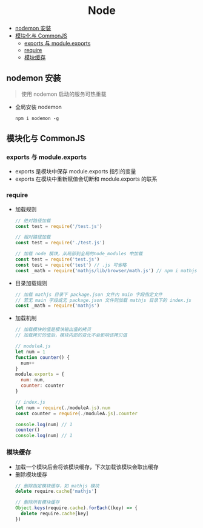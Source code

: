 <h1 align="center">Node</h1>

- [nodemon 安装](#nodemon-安装)
- [模块化与 CommonJS](#模块化与-commonjs)
  - [exports 与 module.exports](#exports-与-moduleexports)
  - [require](#require)
  - [模块缓存](#模块缓存)

## nodemon 安装

> 使用 nodemon 启动的服务可热重载

- 全局安装 nodemon

  `npm i nodemon -g`

## 模块化与 CommonJS

### exports 与 module.exports

- exports 是模块中保存 module.exports 指引的变量
- exports 在模块中重新赋值会切断和 module.exports 的联系

### require

- 加载规则
  
  ```js
  // 绝对路径加载
  const test = require('/test.js')

  // 相对路径加载
  const test = require('./test.js')

  // 加载 node 模块，从局部到全局的node_modules 中加载
  const test = require('test.js')
  const test = require('test') // .js 可省略
  const _math = require('mathjs/lib/browser/math.js') // npm i mathjs
  ```

- 目录加载规则

  ```js
  // 加载 mathjs 目录下 package.json 文件内 main 字段指定文件
  // 若无 main 字段或无 package.json 文件则加载 mathjs 目录下的 index.js
  const _math = require('mathjs') 
  ```

- 加载机制

  ```js
  // 加载模块的值是模块输出值的拷贝
  // 加载拷贝的值后，模块内部的变化不会影响该拷贝值
  
  // moduleA.js
  let num = 1
  function counter() {
    num++
  }
  module.exports = {
    num: num,
    counter: counter
  }

  // index.js
  let num = require(./moduleA.js).num
  const counter = require(./moduleA.js).counter

  console.log(num) // 1
  counter()
  console.log(num) // 1
  ```

### 模块缓存

  - 加载一个模块后会将该模块缓存，下次加载该模块会取出缓存
  - 删除模块缓存
    ```js
    // 删除指定模块缓存，如 mathjs 模块
    delete require.cache['mathjs']

    // 删除所有模块缓存
    Object.keys(require.cache).forEach((key) => {
      delete require.cache[key]
    })
    ```

